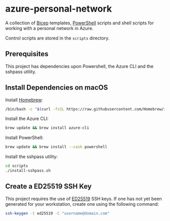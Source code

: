 # azure-personal-network

A collection of
[Bicep](https://learn.microsoft.com/en-us/azure/azure-resource-manager/bicep/overview?tabs=bicep)
templates,
[PowerShell](https://learn.microsoft.com/en-us/powershell/)
scripts and shell scripts for working with a personal network in Azure.

Control scripts are stored in the `scripts` directory.

## Prerequisites

This project has dependencies upon Powershell, the Azure CLI and the sshpass utility.

## Install Dependencies on macOS

Install [Homebrew](https://brew.sh):

```bash
/bin/bash -c "$(curl -fsSL https://raw.githubusercontent.com/Homebrew/install/HEAD/install.sh)"
```

Install the Azure CLI:

```bash
brew update && brew install azure-cli
```

Install PowerShell:

```bash
brew update && brew install --cask powershell
```

Install the sshpass utility:

```bash
cd scripts
./install-sshpass.sh
```

## Create a ED25519 SSH Key

This project requires the use of
[ED25519](https://statistics.berkeley.edu/computing/ssh-keys)
SSH keys. If one has not yet been generated for your workstation,
create one using the following command:

```bash
ssh-keygen -t ed25519 -C "username@domain.com"
```
